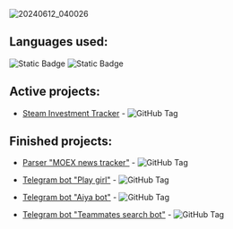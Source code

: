 ![20240612_040026](https://github.com/lZemphix/lZemphix/assets/160344440/06d0e2db-dc22-4e68-83a2-3c9672afbf58)

## Languages used:
![Static Badge](https://img.shields.io/badge/Python-3.10.6-blue)
![Static Badge](https://img.shields.io/badge/Python-3.11.9-blue)



## Active projects:
- [Steam Investment Tracker](https://github.com/lZemphix/Steam-Investment-Tracker) -
![GitHub Tag](https://img.shields.io/github/v/tag/lZemphix/Steam-Investment-Tracker?label=Release&color=%20%23FDA50F)


## Finished projects:
- [Parser "MOEX news tracker"](https://github.com/lZemphix/MOEX_news_tracker) -
![GitHub Tag](https://img.shields.io/github/v/tag/lZemphix/MOEX_news_tracker?label=Release&color=%20%23FDA50F)

- [Telegram bot "Play girl"](https://github.com/lZemphix/Play_girl_bot) -
![GitHub Tag](https://img.shields.io/github/v/tag/lZemphix/Play_girl_bot?label=Release&color=%20%23FDA50F)

- [Telegram bot "Aiya bot"](https://github.com/lZemphix/aiya_bot) -
![GitHub Tag](https://img.shields.io/github/v/tag/lZemphix/aiya_bot?label=Release&color=%20%23FDA50F)

- [Telegram bot "Teammates search bot"](https://github.com/lZemphix/teammates_search_bot) -
![GitHub Tag](https://img.shields.io/github/v/tag/lZemphix/teammates_search_bot?label=Release&color=%20%23FDA50F)

